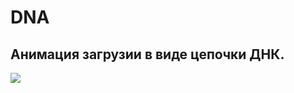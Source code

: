 # DNA
## Анимация загрузии в виде цепочки ДНК.

![](https://i.ibb.co/Pm5tkdf/DNA-Google-Chrome-2021-02-05-12-30-33-online-video-cutter-com.gif)
